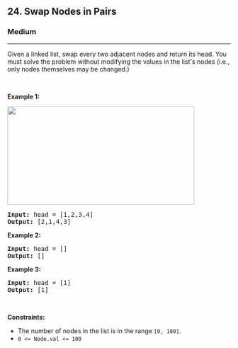 <h2>24. Swap Nodes in Pairs</h2><h3>Medium</h3><hr><div><p>Given a&nbsp;linked list, swap every two adjacent nodes and return its head. You must solve the problem without&nbsp;modifying the values in the list's nodes (i.e., only nodes themselves may be changed.)</p>

<p>&nbsp;</p>
<p><strong>Example 1:</strong></p>
<img alt="" src="https://assets.leetcode.com/uploads/2020/10/03/swap_ex1.jpg" style="width: 422px; height: 222px;">
<pre style="position: relative;"><strong>Input:</strong> head = [1,2,3,4]
<strong>Output:</strong> [2,1,4,3]
<div class="open_grepper_editor" title="Edit &amp; Save To Grepper"></div></pre>

<p><strong>Example 2:</strong></p>

<pre style="position: relative;"><strong>Input:</strong> head = []
<strong>Output:</strong> []
<div class="open_grepper_editor" title="Edit &amp; Save To Grepper"></div></pre>

<p><strong>Example 3:</strong></p>

<pre style="position: relative;"><strong>Input:</strong> head = [1]
<strong>Output:</strong> [1]
<div class="open_grepper_editor" title="Edit &amp; Save To Grepper"></div></pre>

<p>&nbsp;</p>
<p><strong>Constraints:</strong></p>

<ul>
	<li>The number of nodes in the&nbsp;list&nbsp;is in the range <code>[0, 100]</code>.</li>
	<li><code>0 &lt;= Node.val &lt;= 100</code></li>
</ul>
</div>